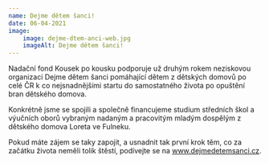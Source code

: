 ```yaml
---
name: Dejme dětem šanci!
date: 06-04-2021
image:
    image: dejme-dtem-anci-web.jpg
    imageAlt: Dejme dětem šanci!
---
```

Nadační fond Kousek po kousku podporuje už druhým rokem neziskovou organizaci Dejme dětem šanci pomáhající dětem z dětských domovů po celé ČR k co nejsnadnějšími startu do samostatného života po opuštění bran dětského domova.

Konkrétně jsme se spojili a společně financujeme studium středních škol a výučních oborů vybraným nadaným a pracovitým mladým dospělým z dětského domova Loreta ve Fulneku.

Pokud máte zájem se taky zapojit, a usnadnit tak první krok těm, co za začátku života neměli tolik štěstí, podívejte se na www.dejmedetemsanci.cz.
